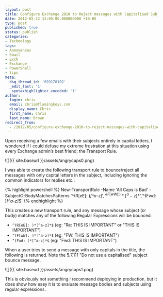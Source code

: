 ```yaml
---
layout: post
title: Configure Exchange 2010 to Reject messages with Capitalised Subjects
date: 2012-05-22 13:00:00.000000000 +10:00
type: post
published: true
status: publish
categories:
- Technology
tags:
- Annoyances
- Email
- Exch
- Exchange
- PowerShell
- tips
meta:
  dsq_thread_id: '699178102'
  _edit_last: '1'
  _syntaxhighlighter_encoded: '1'
author:
  login: chris
  email: chris@flamingkeys.com
  display_name: Chris
  first_name: Chris
  last_name: Brown
redirect_from:
  - /2012/05/configure-exchange-2010-to-reject-messages-with-capitalised-subjects/
---
```

Upon receiving a few emails with their subjects entirely in capital letters, I wondered if I could defuse my extreme frustration at this situation using every Exchange admin’s best friend; the Transport Rule.

![]({{ site.baseurl }}/assets/angrycaps0.png)

I was able to create the following transport rule to bounce/reject all messages with only capital letters in the subject, including ignoring the common indicators for replies etc.:

{% highlight powershell %}
New-TransportRule -Name 'All Caps is Bad' -SubjectOrBodyMatchesPatterns '^(R[eE]: )*[^a-z]*$','^(F[wW]: )*[^a-z]*$','^(Fwd: )*[^a-z]*$'
{% endhighlight %}

This creates a new transport rule, and any message whose subject (or body) matches any of the following Regular Expressions will be bounced:
* `^(R[eE]: )*[^a-z]*$` (eg: "Re: THIS IS IMPORTANT" or "THIS IS IMPORTANT")
* `^(F[wW]: )*[^a-z]*$` (eg: "FW: THIS IS IMPORTANT")
* `^(Fwd: )*[^a-z]*$` (eg: "Fwd: THIS IS IMPORTANT")

When a user tries to send a message with only capitals in the title, the following is returned. Note the 5.7.111 "Do not use a capitalised" subject bounce message.

![]({{ site.baseurl }}/assets/angrycaps1.png)

This is obviously not something I recommend deploying in production, but it does show how easy it is to evaluate message bodies and subjects using regular expressions.
